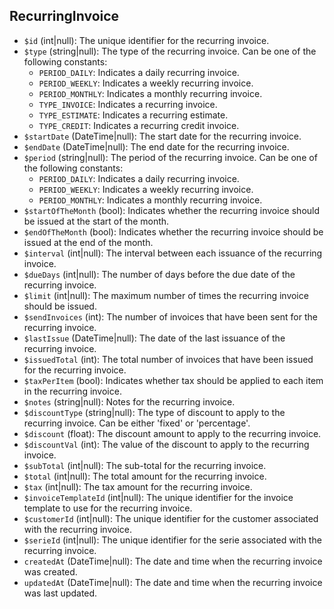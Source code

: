 RecurringInvoice
----


*   `$id` (int|null): The unique identifier for the recurring invoice.
*   `$type` (string|null): The type of the recurring invoice. Can be one of the following constants:
    *   `PERIOD_DAILY`: Indicates a daily recurring invoice.
    *   `PERIOD_WEEKLY`: Indicates a weekly recurring invoice.
    *   `PERIOD_MONTHLY`: Indicates a monthly recurring invoice.
    *   `TYPE_INVOICE`: Indicates a recurring invoice.
    *   `TYPE_ESTIMATE`: Indicates a recurring estimate.
    *   `TYPE_CREDIT`: Indicates a recurring credit invoice.
*   `$startDate` (DateTime|null): The start date for the recurring invoice.
*   `$endDate` (DateTime|null): The end date for the recurring invoice.
*   `$period` (string|null): The period of the recurring invoice. Can be one of the following constants:
    *   `PERIOD_DAILY`: Indicates a daily recurring invoice.
    *   `PERIOD_WEEKLY`: Indicates a weekly recurring invoice.
    *   `PERIOD_MONTHLY`: Indicates a monthly recurring invoice.
*   `$startOfTheMonth` (bool): Indicates whether the recurring invoice should be issued at the start of the month.
*   `$endOfTheMonth` (bool): Indicates whether the recurring invoice should be issued at the end of the month.
*   `$interval` (int|null): The interval between each issuance of the recurring invoice.
*   `$dueDays` (int|null): The number of days before the due date of the recurring invoice.
*   `$limit` (int|null): The maximum number of times the recurring invoice should be issued.
*   `$sendInvoices` (int): The number of invoices that have been sent for the recurring invoice.
*   `$lastIssue` (DateTime|null): The date of the last issuance of the recurring invoice.
*   `$issuedTotal` (int): The total number of invoices that have been issued for the recurring invoice.
*   `$taxPerItem` (bool): Indicates whether tax should be applied to each item in the recurring invoice.
*   `$notes` (string|null): Notes for the recurring invoice.
*   `$discountType` (string|null): The type of discount to apply to the recurring invoice. Can be either 'fixed' or 'percentage'.
*   `$discount` (float): The discount amount to apply to the recurring invoice.
*   `$discountVal` (int): The value of the discount to apply to the recurring invoice.
*   `$subTotal` (int|null): The sub-total for the recurring invoice.
*   `$total` (int|null): The total amount for the recurring invoice.
*   `$tax` (int|null): The tax amount for the recurring invoice.
*   `$invoiceTemplateId` (int|null): The unique identifier for the invoice template to use for the recurring invoice.
*   `$customerId` (int|null): The unique identifier for the customer associated with the recurring invoice.
*   `$serieId` (int|null): The unique identifier for the serie associated with the recurring invoice.
*  `createdAt` (DateTime|null): The date and time when the recurring invoice was created.
* `updatedAt` (DateTime|null): The date and time when the recurring invoice was last updated.
